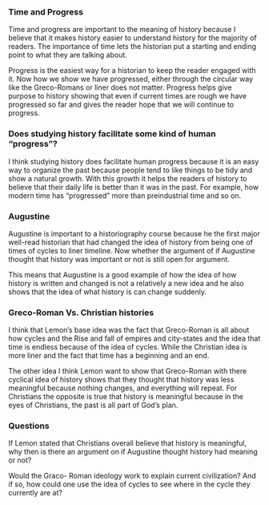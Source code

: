 ### Time and Progress
Time and progress are important to the meaning of history because I believe that it makes history easier to understand history for the majority of readers. The importance of time lets the historian put a starting and ending point to what they are talking about.

 Progress is the easiest way for a historian to keep the reader engaged with it. Now how we show we have progressed, either through the circular way like the Greco-Romans or liner does not matter. Progress helps give purpose to history showing that even if current times are rough we have progressed so far and gives the reader hope that we will continue to progress. 
 
### Does studying history facilitate some kind of human “progress”?
I think studying history does facilitate human progress because it is an easy way to organize the past because people tend to like things to be tidy and show a natural growth. With this growth it helps the readers of history to believe that their daily life is better than it was in the past. For example, how modern time has “progressed” more than preindustrial time and so on. 

### Augustine
Augustine is important to a historiography course because he the first major well-read historian that had changed the idea of history from being one of times of cycles to liner timeline. Now whether the argument of if Augustine thought that history was important or not is still open for argument. 

This means that Augustine is a good example of how the idea of how history is written and changed is not a relatively a new idea and he also shows that the idea of what history is can change suddenly. 

### Greco-Roman Vs. Christian histories
I think that Lemon’s base idea was the fact that Greco-Roman is all about how cycles and the Rise and fall of empires and city-states and the idea that time is endless because of the idea of cycles. While the Christian idea is more liner and the fact that time has a beginning and an end. 

The other idea I think Lemon want to show that Greco-Roman with there cyclical idea of history shows that they thought that history was less meaningful because nothing changes, and everything will repeat. For Christians the opposite is true that history is meaningful because in the eyes of Christians, the past is all part of God’s plan. 
### Questions
If Lemon stated that Christians overall believe that history is meaningful, why then is there an argument on if Augustine thought history had meaning or not?

Would the Graco- Roman ideology work to explain current civilization? And if so, how could one use the idea of cycles to see where in the cycle they currently are at?
